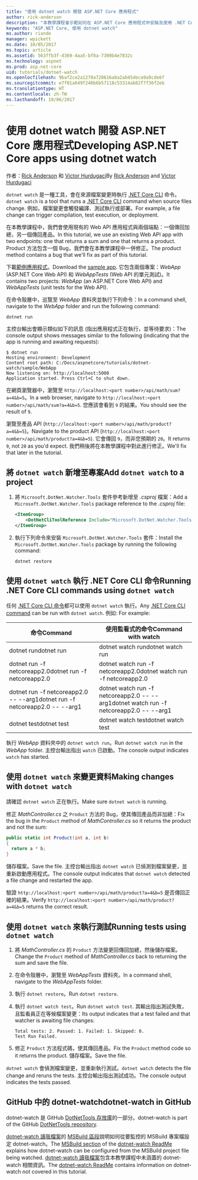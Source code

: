 ```yaml
---
title: "使用 dotnet watch 開發 ASP.NET Core 應用程式"
author: rick-anderson
description: "本教學課程會示範如何在 ASP.NET Core 應用程式中安裝及使用 .NET Core CLI 檔案監看員 (dotnet 監看式) 工具。"
keywords: "ASP.NET Core, 使用 dotnet watch"
ms.author: riande
manager: wpickett
ms.date: 10/05/2017
ms.topic: article
ms.assetid: 563ffb3f-d369-4aa5-bf0a-7300b4e7832c
ms.technology: aspnet
ms.prod: asp.net-core
uid: tutorials/dotnet-watch
ms.openlocfilehash: 9baf2ce2a1270a728616a8a2ab45deca9a9cde6f
ms.sourcegitcommit: e7f01a649f240b6b57118c53314ab82f7f36f2eb
ms.translationtype: HT
ms.contentlocale: zh-TW
ms.lasthandoff: 10/06/2017
---
```

# <a name="developing-aspnet-core-apps-using-dotnet-watch"></a><span data-ttu-id="10edb-104">使用 dotnet watch 開發 ASP.NET Core 應用程式</span><span class="sxs-lookup"><span data-stu-id="10edb-104">Developing ASP.NET Core apps using dotnet watch</span></span>

<span data-ttu-id="10edb-105">作者：[Rick Anderson](https://twitter.com/RickAndMSFT) 和 [Victor Hurdugaci](https://twitter.com/victorhurdugaci)</span><span class="sxs-lookup"><span data-stu-id="10edb-105">By [Rick Anderson](https://twitter.com/RickAndMSFT) and [Victor Hurdugaci](https://twitter.com/victorhurdugaci)</span></span>

<span data-ttu-id="10edb-106">`dotnet watch` 是一種工具，會在來源檔案變更時執行 [.NET Core CLI](/dotnet/core/tools) 命令。</span><span class="sxs-lookup"><span data-stu-id="10edb-106">`dotnet watch` is a tool that runs a [.NET Core CLI](/dotnet/core/tools) command when source files change.</span></span> <span data-ttu-id="10edb-107">例如，檔案變更會觸發編譯、測試執行或部署。</span><span class="sxs-lookup"><span data-stu-id="10edb-107">For example, a file change can trigger compilation, test execution, or deployment.</span></span>

<span data-ttu-id="10edb-108">在本教學課程中，我們會使用現有的 Web API 應用程式與兩個端點：一個傳回加總，另一個傳回產品。</span><span class="sxs-lookup"><span data-stu-id="10edb-108">In this tutorial, we use an existing Web API app with two endpoints: one that returns a sum and one that returns a product.</span></span> <span data-ttu-id="10edb-109">Product 方法包含一個 Bug，我們會在本教學課程中一併修正。</span><span class="sxs-lookup"><span data-stu-id="10edb-109">The product method contains a bug that we'll fix as part of this tutorial.</span></span>

<span data-ttu-id="10edb-110">下載[範例應用程式](https://github.com/aspnet/Docs/tree/master/aspnetcore/tutorials/dotnet-watch/sample)。</span><span class="sxs-lookup"><span data-stu-id="10edb-110">Download the [sample app](https://github.com/aspnet/Docs/tree/master/aspnetcore/tutorials/dotnet-watch/sample).</span></span> <span data-ttu-id="10edb-111">它包含兩個專案：*WebApp* (ASP.NET Core Web API) 和 *WebAppTests* (Web API 的單元測試)。</span><span class="sxs-lookup"><span data-stu-id="10edb-111">It contains two projects: *WebApp* (an ASP.NET Core Web API) and *WebAppTests* (unit tests for the Web API).</span></span>

<span data-ttu-id="10edb-112">在命令殼層中，巡覽至 *WebApp* 資料夾並執行下列命令：</span><span class="sxs-lookup"><span data-stu-id="10edb-112">In a command shell, navigate to the *WebApp* folder and run the following command:</span></span>

```console
dotnet run
```

<span data-ttu-id="10edb-113">主控台輸出會顯示類似如下的訊息 (指出應用程式正在執行，並等待要求)：</span><span class="sxs-lookup"><span data-stu-id="10edb-113">The console output shows messages similar to the following (indicating that the app is running and awaiting requests):</span></span>

```console
$ dotnet run
Hosting environment: Development
Content root path: C:/Docs/aspnetcore/tutorials/dotnet-watch/sample/WebApp
Now listening on: http://localhost:5000
Application started. Press Ctrl+C to shut down.
```

<span data-ttu-id="10edb-114">在網頁瀏覽器中，瀏覽至 `http://localhost:<port number>/api/math/sum?a=4&b=5`。</span><span class="sxs-lookup"><span data-stu-id="10edb-114">In a web browser, navigate to `http://localhost:<port number>/api/math/sum?a=4&b=5`.</span></span> <span data-ttu-id="10edb-115">您應該會看到 `9` 的結果。</span><span class="sxs-lookup"><span data-stu-id="10edb-115">You should see the result of `9`.</span></span>

<span data-ttu-id="10edb-116">瀏覽至產品 API (`http://localhost:<port number>/api/math/product?a=4&b=5`)。</span><span class="sxs-lookup"><span data-stu-id="10edb-116">Navigate to the product API (`http://localhost:<port number>/api/math/product?a=4&b=5`).</span></span> <span data-ttu-id="10edb-117">它會傳回 `9`，而非您預期的 `20`。</span><span class="sxs-lookup"><span data-stu-id="10edb-117">It returns `9`, not `20` as you'd expect.</span></span> <span data-ttu-id="10edb-118">我們稍後將在本教學課程中對此進行修正。</span><span class="sxs-lookup"><span data-stu-id="10edb-118">We'll fix that later in the tutorial.</span></span>

## <a name="add-dotnet-watch-to-a-project"></a><span data-ttu-id="10edb-119">將 `dotnet watch` 新增至專案</span><span class="sxs-lookup"><span data-stu-id="10edb-119">Add `dotnet watch` to a project</span></span>

1. <span data-ttu-id="10edb-120">將 `Microsoft.DotNet.Watcher.Tools` 套件參考新增至 *.csproj* 檔案：</span><span class="sxs-lookup"><span data-stu-id="10edb-120">Add a `Microsoft.DotNet.Watcher.Tools` package reference to the *.csproj* file:</span></span>

    ```xml
    <ItemGroup>
        <DotNetCliToolReference Include="Microsoft.DotNet.Watcher.Tools" Version="2.0.0" />
    </ItemGroup> 
    ```

1. <span data-ttu-id="10edb-121">執行下列命令來安裝 `Microsoft.DotNet.Watcher.Tools` 套件：</span><span class="sxs-lookup"><span data-stu-id="10edb-121">Install the `Microsoft.DotNet.Watcher.Tools` package by running the following command:</span></span>
    
    ```console
    dotnet restore
    ```

## <a name="running-net-core-cli-commands-using-dotnet-watch"></a><span data-ttu-id="10edb-122">使用 `dotnet watch` 執行 .NET Core CLI 命令</span><span class="sxs-lookup"><span data-stu-id="10edb-122">Running .NET Core CLI commands using `dotnet watch`</span></span>

<span data-ttu-id="10edb-123">任何 [.NET Core CLI 命令](/dotnet/core/tools#cli-commands)都可以使用 `dotnet watch` 執行。</span><span class="sxs-lookup"><span data-stu-id="10edb-123">Any [.NET Core CLI command](/dotnet/core/tools#cli-commands) can be run with `dotnet watch`.</span></span> <span data-ttu-id="10edb-124">例如: </span><span class="sxs-lookup"><span data-stu-id="10edb-124">For example:</span></span>

| <span data-ttu-id="10edb-125">命令</span><span class="sxs-lookup"><span data-stu-id="10edb-125">Command</span></span> | <span data-ttu-id="10edb-126">使用監看式的命令</span><span class="sxs-lookup"><span data-stu-id="10edb-126">Command with watch</span></span> |
| ---- | ----- |
| <span data-ttu-id="10edb-127">dotnet run</span><span class="sxs-lookup"><span data-stu-id="10edb-127">dotnet run</span></span> | <span data-ttu-id="10edb-128">dotnet watch run</span><span class="sxs-lookup"><span data-stu-id="10edb-128">dotnet watch run</span></span> |
| <span data-ttu-id="10edb-129">dotnet run -f netcoreapp2.0</span><span class="sxs-lookup"><span data-stu-id="10edb-129">dotnet run -f netcoreapp2.0</span></span> | <span data-ttu-id="10edb-130">dotnet watch run -f netcoreapp2.0</span><span class="sxs-lookup"><span data-stu-id="10edb-130">dotnet watch run -f netcoreapp2.0</span></span> |
| <span data-ttu-id="10edb-131">dotnet run -f netcoreapp2.0 -- --arg1</span><span class="sxs-lookup"><span data-stu-id="10edb-131">dotnet run -f netcoreapp2.0 -- --arg1</span></span> | <span data-ttu-id="10edb-132">dotnet watch run -f netcoreapp2.0 -- --arg1</span><span class="sxs-lookup"><span data-stu-id="10edb-132">dotnet watch run -f netcoreapp2.0 -- --arg1</span></span> |
| <span data-ttu-id="10edb-133">dotnet test</span><span class="sxs-lookup"><span data-stu-id="10edb-133">dotnet test</span></span> | <span data-ttu-id="10edb-134">dotnet watch test</span><span class="sxs-lookup"><span data-stu-id="10edb-134">dotnet watch test</span></span> |

<span data-ttu-id="10edb-135">執行 *WebApp* 資料夾中的 `dotnet watch run`。</span><span class="sxs-lookup"><span data-stu-id="10edb-135">Run `dotnet watch run` in the *WebApp* folder.</span></span> <span data-ttu-id="10edb-136">主控台輸出指出 `watch` 已啟動。</span><span class="sxs-lookup"><span data-stu-id="10edb-136">The console output indicates `watch` has started.</span></span>

## <a name="making-changes-with-dotnet-watch"></a><span data-ttu-id="10edb-137">使用 `dotnet watch` 來變更資料</span><span class="sxs-lookup"><span data-stu-id="10edb-137">Making changes with `dotnet watch`</span></span>

<span data-ttu-id="10edb-138">請確認 `dotnet watch` 正在執行。</span><span class="sxs-lookup"><span data-stu-id="10edb-138">Make sure `dotnet watch` is running.</span></span>

<span data-ttu-id="10edb-139">修正 *MathController.cs* 之 `Product` 方法的 Bug，使其傳回產品而非加總：</span><span class="sxs-lookup"><span data-stu-id="10edb-139">Fix the bug in the `Product` method of *MathController.cs* so it returns the product and not the sum:</span></span>

```csharp
public static int Product(int a, int b)
{
  return a * b;
} 
```

<span data-ttu-id="10edb-140">儲存檔案。</span><span class="sxs-lookup"><span data-stu-id="10edb-140">Save the file.</span></span> <span data-ttu-id="10edb-141">主控台輸出指出 `dotnet watch` 已偵測到檔案變更，並重新啟動應用程式。</span><span class="sxs-lookup"><span data-stu-id="10edb-141">The console output indicates that `dotnet watch` detected a file change and restarted the app.</span></span>

<span data-ttu-id="10edb-142">驗證 `http://localhost:<port number>/api/math/product?a=4&b=5` 是否傳回正確的結果。</span><span class="sxs-lookup"><span data-stu-id="10edb-142">Verify `http://localhost:<port number>/api/math/product?a=4&b=5` returns the correct result.</span></span>

## <a name="running-tests-using-dotnet-watch"></a><span data-ttu-id="10edb-143">使用 `dotnet watch` 來執行測試</span><span class="sxs-lookup"><span data-stu-id="10edb-143">Running tests using `dotnet watch`</span></span>

1. <span data-ttu-id="10edb-144">將 *MathController.cs* 的 `Product` 方法變更回傳回加總，然後儲存檔案。</span><span class="sxs-lookup"><span data-stu-id="10edb-144">Change the `Product` method of *MathController.cs* back to returning the sum and save the file.</span></span>
1. <span data-ttu-id="10edb-145">在命令殼層中，瀏覽至 *WebAppTests* 資料夾。</span><span class="sxs-lookup"><span data-stu-id="10edb-145">In a command shell, navigate to the *WebAppTests* folder.</span></span>
1. <span data-ttu-id="10edb-146">執行 `dotnet restore`。</span><span class="sxs-lookup"><span data-stu-id="10edb-146">Run `dotnet restore`.</span></span>
1. <span data-ttu-id="10edb-147">執行 `dotnet watch test`。</span><span class="sxs-lookup"><span data-stu-id="10edb-147">Run `dotnet watch test`.</span></span> <span data-ttu-id="10edb-148">其輸出指出測試失敗，且監看員正在等候檔案變更：</span><span class="sxs-lookup"><span data-stu-id="10edb-148">Its output indicates that a test failed and that watcher is awaiting file changes:</span></span>

     ```console
     Total tests: 2. Passed: 1. Failed: 1. Skipped: 0.
     Test Run Failed.
     ```

1. <span data-ttu-id="10edb-149">修正 `Product` 方法程式碼，使其傳回產品。</span><span class="sxs-lookup"><span data-stu-id="10edb-149">Fix the `Product` method code so it returns the product.</span></span> <span data-ttu-id="10edb-150">儲存檔案。</span><span class="sxs-lookup"><span data-stu-id="10edb-150">Save the file.</span></span>

<span data-ttu-id="10edb-151">`dotnet watch` 會偵測檔案變更，並重新執行測試。</span><span class="sxs-lookup"><span data-stu-id="10edb-151">`dotnet watch` detects the file change and reruns the tests.</span></span> <span data-ttu-id="10edb-152">主控台輸出指出測試成功。</span><span class="sxs-lookup"><span data-stu-id="10edb-152">The console output indicates the tests passed.</span></span>

## <a name="dotnet-watch-in-github"></a><span data-ttu-id="10edb-153">GitHub 中的 dotnet-watch</span><span class="sxs-lookup"><span data-stu-id="10edb-153">dotnet-watch in GitHub</span></span>

<span data-ttu-id="10edb-154">dotnet-watch 是 GitHub [DotNetTools 存放庫](https://github.com/aspnet/DotNetTools/tree/dev/src/Microsoft.DotNet.Watcher.Tools)的一部分。</span><span class="sxs-lookup"><span data-stu-id="10edb-154">dotnet-watch is part of the GitHub [DotNetTools repository](https://github.com/aspnet/DotNetTools/tree/dev/src/Microsoft.DotNet.Watcher.Tools).</span></span>

<span data-ttu-id="10edb-155">[dotnet-watch 讀我檔案](https://github.com/aspnet/DotNetTools/blob/dev/src/Microsoft.DotNet.Watcher.Tools/README.md)的 [MSBuild 區段](https://github.com/aspnet/DotNetTools/blob/dev/src/Microsoft.DotNet.Watcher.Tools/README.md#msbuild)說明如何從要監控的 MSBuild 專案檔設定 dotnet-watch。</span><span class="sxs-lookup"><span data-stu-id="10edb-155">The [MSBuild section](https://github.com/aspnet/DotNetTools/blob/dev/src/Microsoft.DotNet.Watcher.Tools/README.md#msbuild) of the [dotnet-watch ReadMe](https://github.com/aspnet/DotNetTools/blob/dev/src/Microsoft.DotNet.Watcher.Tools/README.md) explains how dotnet-watch can be configured from the MSBuild project file being watched.</span></span> <span data-ttu-id="10edb-156">[dotnet-watch 讀我檔案](https://github.com/aspnet/DotNetTools/blob/dev/src/Microsoft.DotNet.Watcher.Tools/README.md)包含本教學課程中未涵蓋的 dotnet-watch 相關資訊。</span><span class="sxs-lookup"><span data-stu-id="10edb-156">The [dotnet-watch ReadMe](https://github.com/aspnet/DotNetTools/blob/dev/src/Microsoft.DotNet.Watcher.Tools/README.md) contains information on dotnet-watch not covered in this tutorial.</span></span>
